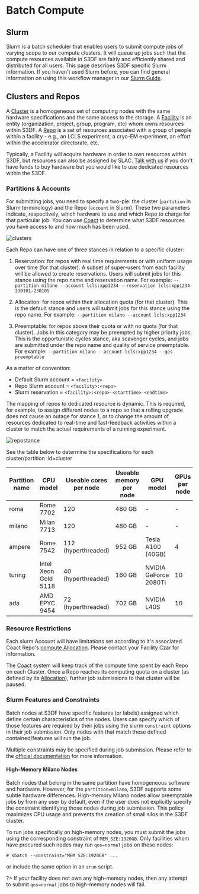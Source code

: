 # Batch Compute

## Slurm

Slurm is a batch scheduler that enables users to submit compute jobs
of varying scope to our compute clusters. It will queue up jobs such
that the compute resources available in S3DF are fairly and
efficiently shared and distributed for all users. This page describes
S3DF specific Slurm information. If you haven't used Slurm before, you
can find general information on using this workflow manager in our
[Slurm Guide](slurm.md).

## Clusters and Repos

A [Cluster](coact.md#cluster) is a homogeneous set of computing nodes with the same
hardware specifications and the same access to the storage. A
[Facility](coact.md#coact) is an entity (organization, project,
group, program, etc) whom owns resources within S3DF. A [Repo](coact.md#repos) is a set
of resources associated with a group of people within a facility -
e.g., an LCLS experiment, a cryo-EM experiment, an effort within the
accelerator directorate, etc.

Typically, a Facility will acquire hardware in order to own resources
within S3DF, but resources can also be assigned by SLAC. [Talk with
us](contact-us.md) if you don't have funds to buy hardware but you
would like to use dedicated resources within the S3DF.

### Partitions & Accounts

For submitting jobs, you need to specify a two-ple: the cluster
(`partition` in Slurm terminology) and the Repo (`account` in
Slurm). These two parameters indicate, respectively, which hardware to
use and which Repo to charge for that particular job. You can use [Coact](https://coact.slac.stanford.edu) to determine
what S3DF resources you have access to and how much has been used.

![clusters](assets/s3df-slurm-clusters.png)

Each Repo can have one of three stances in relation to a specific
cluster:

1. Reservation: for repos with real time requirements or with
  uniform usage over time (for that cluster). A subset of super-users
  from each facility will be allowed to create reservations. Users
  will submit jobs for this stance using the repo name and reservation
  name. For example:
  `--partition milano --account lcls:xpp1234 --reservation lcls:xpp1234-230101-230105`

2. Allocation: for repos within their allocation quota (for
  that cluster). This is the default stance and users will submit jobs
  for this stance using the repo name. For example:
  `--partition milano --account lcls:xpp1234`

3. Preemptable: for repos above their quota or with no quota (for
  that cluster). Jobs in this category may be preempted by higher
  priority jobs. This is the opportunistic cycles stance, aka
  scavenger cycles, and jobs are submitted under the repo name
  and quality of service preemptable. For example:
  `--partition milano --account lcls:xpp1234 --qos preemptable`

As a matter of convention:

- Default Slurm account = `<facility>`
- Repo Slurm account = `<facility>:<repo>`
- Slurm reservation = `<facility>:<repo>-<starttime>-<endtime>`


The mapping of repos to dedicated resource is dynamic. This is
required, for example, to assign different nodes to a repo so that a
rolling upgrade does not cause an outage for stance 1, or to change
the amount of resources dedicated to real-time and fast-feedback
activities within a cluster to match the actual requirements of a
running experiment.

![repostance](assets/s3df-slurm-repostance.png)



See the table below to determine the specifications for each
cluster/partition :id=cluster

| Partition name | CPU model | Useable cores per node | Useable memory per node | GPU model | GPUs per node | Local scratch | Number of nodes |
| --- | --- | --- | --- | --- | --- | --- | --- |
| roma | Rome 7702 | 120 | 480 GB | - | - | 300 GB | 131 |
| milano | Milan 7713 | 120 | 480 GB | - | - | 6 TB | 270 |
| ampere | Rome 7542 | 112 (hyperthreaded) | 952 GB | Tesla A100 (40GB) | 4 | 14 TB | 42 |
| turing | Intel Xeon Gold 5118 | 40 (hyperthreaded) | 160 GB | NVIDIA GeForce 2080Ti | 10 | 300 GB | 27 |
| ada | AMD EPYC 9454 | 72 (hyperthreaded) | 702 GB | NVIDIA L40S | 10 | 21 TB | 19 |

### Resource Restrictions

Each slurm Account will have limitations set according to it's associated Coact Repo's [compute Allocation](coact.md#compute-allocation). Please contact your Facility Czar for information.

The [Coact](coact.md) system will keep track of the compute time spent by each Repo on
each Cluster. Once a Repo reaches its computing quota on a cluster (as defined by its [Allocation](coact.md#compute-allocation)),
further job submissions to that cluster will be paused.


### Slurm Features and Constraints

Batch nodes at S3DF have specific features (or labels) assigned which define certain characteristics of the nodes. Users can specify which of those features are required by their jobs using the slurm `constraint` options in their job submission. Only nodes with that match these defined contained/features will run the job.

Multiple constraints may be specified during job submission. Please refer to the [official documentation](https://slurm.schedmd.com/sbatch.html) for more information. 


#### High-Memory Milano Nodes

Batch nodes that belong in the same partition have homogeneous software and hardware. However, for the `partition=milano`, S3DF supports some subtle hardware differences. High-memory Milano nodes allow preemptable jobs by from any user by default, even if the user does not explicitly specify the constraint identifying those nodes during job submission. This policy maximizes CPU usage and prevents the creation of small silos in the S3DF cluster.

To run jobs specifically on high-memory nodes, you must submit the jobs using the corresponding constraint of `MEM_SZE:1920GB`. Only facilities whom have procured such nodes may run `qos=normal` jobs on these nodes:

```
# sbatch --constraint="MEM_SZE:1920GB" ...
```

or include the same option in an `srun` script.

?> If your facility does not own any high-memory nodes, then any attempt to submit `qos=normal` jobs to high-memory nodes will fail.
